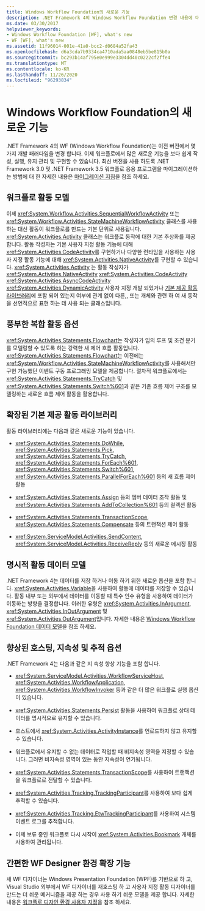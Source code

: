 ```yaml
---
title: Windows Workflow Foundation의 새로운 기능
description: .NET Framework 4의 Windows Workflow Foundation 변경 내용에 대해 알아봅니다. 워크플로를 만들고 실행 하 고 유지 관리 하기가 더 쉽습니다.
ms.date: 03/30/2017
helpviewer_keywords:
- Windows Workflow Foundation [WF], what's new
- WF [WF], what's new
ms.assetid: 11f96014-001e-41a0-bcc2-d0684a52fa43
ms.openlocfilehash: d6a3cda7b9334ca4710ada5aa0848eb5be815b0a
ms.sourcegitcommit: bc293b14af795e0e999e3304dd40c0222cf2ffe4
ms.translationtype: MT
ms.contentlocale: ko-KR
ms.lasthandoff: 11/26/2020
ms.locfileid: "96293834"
---
```

# <a name="whats-new-in-windows-workflow-foundation"></a>Windows Workflow Foundation의 새로운 기능

.NET Framework 4의 WF (Windows Workflow Foundation)는 이전 버전에서 몇 가지 개발 패러다임을 변경 합니다. 이제 워크플로에서 많은 새로운 기능을 보다 쉽게 작성, 실행, 유지 관리 및 구현할 수 있습니다. 최신 버전을 사용 하도록 .NET Framework 3.0 및 .NET Framework 3.5 워크플로 응용 프로그램을 마이그레이션하는 방법에 대 한 자세한 내용은 [마이그레이션 지침](migration-guidance.md)을 참조 하세요.

## <a name="workflow-activity-model"></a>워크플로 활동 모델

 이제 <xref:System.Workflow.Activities.SequentialWorkflowActivity> 또는 <xref:System.Workflow.Activities.StateMachineWorkflowActivity> 클래스를 사용하는 대신 활동이 워크플로를 만드는 기본 단위로 사용됩니다. <xref:System.Activities.Activity> 클래스는 워크플로 동작에 대한 기본 추상화를 제공합니다. 활동 작성자는 기본 사용자 지정 활동 기능에 대해 <xref:System.Activities.CodeActivity>를 구현하거나 다양한 런타임을 사용하는 사용자 지정 활동 기능에 대해 <xref:System.Activities.NativeActivity>를 구현할 수 있습니다. <xref:System.Activities.Activity> 는 활동 작성자가 <xref:System.Activities.NativeActivity> <xref:System.Activities.CodeActivity> <xref:System.Activities.AsyncCodeActivity> <xref:System.Activities.DynamicActivity> 사용자 지정 개발 되었거나 [기본 제공 활동 라이브러리](net-framework-4-5-built-in-activity-library.md)에 포함 되어 있는지 여부에 관계 없이 다른,, 또는 개체와 관련 하 여 새 동작을 선언적으로 표현 하는 데 사용 되는 클래스입니다.

## <a name="rich-composite-activity-options"></a>풍부한 복합 활동 옵션

 <xref:System.Activities.Statements.Flowchart>는 작성자가 임의 루프 및 조건 분기를 모델링할 수 있도록 하는 강력한 새 제어 흐름 활동입니다. <xref:System.Activities.Statements.Flowchart>는 이전에는 <xref:System.Workflow.Activities.StateMachineWorkflowActivity>를 사용해서만 구현 가능했던 이벤트 구동 프로그래밍 모델을 제공합니다. 절차적 워크플로에서는 <xref:System.Activities.Statements.TryCatch> 및 <xref:System.Activities.Statements.Switch%601>과 같은 기존 흐름 제어 구조를 모델링하는 새로운 흐름 제어 활동을 활용합니다.

## <a name="expanded-built-in-activity-library"></a>확장된 기본 제공 활동 라이브러리

 활동 라이브러리에는 다음과 같은 새로운 기능이 있습니다.

- <xref:System.Activities.Statements.DoWhile>, <xref:System.Activities.Statements.Pick>, <xref:System.Activities.Statements.TryCatch>, <xref:System.Activities.Statements.ForEach%601>, <xref:System.Activities.Statements.Switch%601>, <xref:System.Activities.Statements.ParallelForEach%601> 등의 새 흐름 제어 활동

- <xref:System.Activities.Statements.Assign> 등의 멤버 데이터 조작 활동 및 <xref:System.Activities.Statements.AddToCollection%601> 등의 컬렉션 활동

- <xref:System.Activities.Statements.TransactionScope>, <xref:System.Activities.Statements.Compensate> 등의 트랜잭션 제어 활동

- <xref:System.ServiceModel.Activities.SendContent>, <xref:System.ServiceModel.Activities.ReceiveReply> 등의 새로운 메시징 활동

## <a name="explicit-activity-data-model"></a>명시적 활동 데이터 모델

 .NET Framework 4는 데이터를 저장 하거나 이동 하기 위한 새로운 옵션을 포함 합니다. <xref:System.Activities.Variable>을 사용하여 활동에 데이터를 저장할 수 있습니다. 활동 내부 또는 외부에서 데이터를 이동할 때 특수 인수 유형을 사용하여 데이터가 이동하는 방향을 결정합니다. 이러한 유형은 <xref:System.Activities.InArgument>, <xref:System.Activities.InOutArgument> 및 <xref:System.Activities.OutArgument>입니다. 자세한 내용은 [Windows Workflow Foundation 데이터 모델](data-model.md)을 참조 하세요.

## <a name="enhanced-hosting-persistence-and-tracking-options"></a>향상된 호스팅, 지속성 및 추적 옵션

 .NET Framework 4는 다음과 같은 지 속성 향상 기능을 포함 합니다.

- <xref:System.ServiceModel.Activities.WorkflowServiceHost>, <xref:System.Activities.WorkflowApplication>, <xref:System.Activities.WorkflowInvoker> 등과 같은 더 많은 워크플로 실행 옵션이 있습니다.

- <xref:System.Activities.Statements.Persist> 활동을 사용하여 워크플로 상태 데이터를 명시적으로 유지할 수 있습니다.

- 호스트에서 <xref:System.Activities.ActivityInstance>를 언로드하지 않고 유지할 수 있습니다.

- 워크플로에서 유지할 수 없는 데이터로 작업할 때 비지속성 영역을 지정할 수 있습니다. 그러면 비지속성 영역이 있는 동안 지속성이 연기됩니다.

- <xref:System.Activities.Statements.TransactionScope>를 사용하여 트랜잭션을 워크플로로 전달할 수 있습니다.

- <xref:System.Activities.Tracking.TrackingParticipant>를 사용하여 보다 쉽게 추적할 수 있습니다.

- <xref:System.Activities.Tracking.EtwTrackingParticipant>를 사용하여 시스템 이벤트 로그를 추적합니다.

- 이제 보류 중인 워크플로 다시 시작이 <xref:System.Activities.Bookmark> 개체를 사용하여 관리됩니다.

## <a name="easier-ability-to-extend-wf-designer-experience"></a>간편한 WF Designer 환경 확장 기능

 새 WF 디자이너는 Windows Presentation Foundation (WPF)를 기반으로 하 고, Visual Studio 외부에서 WF 디자이너를 재호스팅 하 고 사용자 지정 활동 디자이너를 만드는 더 쉬운 메커니즘을 제공 하는 경우 사용 하기 쉬운 모델을 제공 합니다. 자세한 내용은 [워크플로 디자인 환경 사용자 지정](customizing-the-workflow-design-experience.md)을 참조 하세요.

